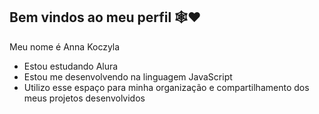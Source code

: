 ## Bem vindos ao meu perfil 🕸❤️

Meu nome é Anna Koczyla

- Estou estudando Alura
- Estou me desenvolvendo na linguagem JavaScript
- Utilizo esse espaço para minha organização e compartilhamento dos meus projetos desenvolvidos
